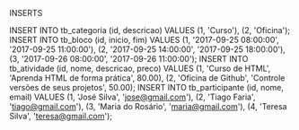 INSERTS

INSERT INTO tb_categoria (id, descricao) VALUES (1, 'Curso'), (2, 'Oficina'); 
INSERT INTO tb_bloco (id, inicio, fim) VALUES (1, '2017-09-25 08:00:00', '2017-09-25 11:00:00'), (2, '2017-09-25 14:00:00', '2017-09-25 18:00:00'), (3, '2017-09-26 08:00:00', '2017-09-26 11:00:00');
INSERT INTO tb_atividade (id, nome, descricao, preco) VALUES (1, 'Curso de HTML', 'Aprenda HTML de forma prática', 80.00), (2, 'Oficina de Github', 'Controle versões de seus projetos', 50.00);
INSERT INTO tb_participante (id, nome, email) VALUES (1, 'José Silva', 'jose@gmail.com'), (2, 'Tiago Faria', 'tiago@gmail.com'), (3, 'Maria do Rosário', 'maria@gmail.com'), (4, 'Teresa Silva', 'teresa@gmail.com');
 

